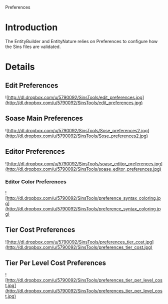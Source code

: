 Preferences

# Introduction

The EntityBuilder and EntityNature relies on Preferences to configure how the Sins files are validated.

# Details

## Edit Preferences
![http://dl.dropbox.com/u/5790092/SinsTools/edit_preferences.jpg](http://dl.dropbox.com/u/5790092/SinsTools/edit_preferences.jpg)

## Soase Main Preferences
![http://dl.dropbox.com/u/5790092/SinsTools/Sose_preferences2.jpg](http://dl.dropbox.com/u/5790092/SinsTools/Sose_preferences2.jpg)

## Editor Preferences
![http://dl.dropbox.com/u/5790092/SinsTools/soase_editor_preferences.jpg](http://dl.dropbox.com/u/5790092/SinsTools/soase_editor_preferences.jpg)

### Editor Color Preferences
![http://dl.dropbox.com/u/5790092/SinsTools/preference_syntax_coloring.jpg](http://dl.dropbox.com/u/5790092/SinsTools/preference_syntax_coloring.jpg)

## Tier Cost Preferences
![http://dl.dropbox.com/u/5790092/SinsTools/preferences_tier_cost.jpg](http://dl.dropbox.com/u/5790092/SinsTools/preferences_tier_cost.jpg)

## Tier Per Level Cost Preferences
![http://dl.dropbox.com/u/5790092/SinsTools/preferences_tier_per_level_cost.jpg](http://dl.dropbox.com/u/5790092/SinsTools/preferences_tier_per_level_cost.jpg)